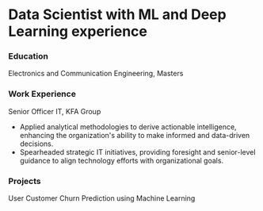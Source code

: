 # Data Scientist with ML and Deep Learning experience

### Education
Electronics and Communication Engineering, Masters


### Work Experience
Senior Officer IT, KFA Group
- Applied analytical methodologies to derive actionable intelligence, enhancing the organization's ability to make informed and data-driven decisions.
- Spearheaded strategic IT initiatives, providing foresight and senior-level guidance to align technology efforts with organizational goals.

### Projects
User Customer Churn Prediction using Machine Learning
